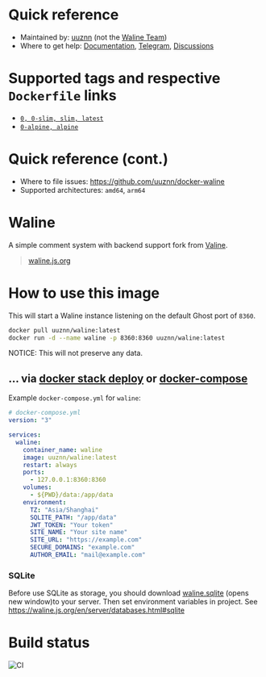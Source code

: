 # Quick reference

- Maintained by: [uuznn](https://github.com/uuznn/docker-waline) (not the [Waline Team](https://github.com/lizheming/waline))
- Where to get help: [Documentation](https://waline.js.org/), [Telegram](https://t.me/uuznn), [Discussions](https://github.com/lizheming/waline/discussions)

# Supported tags and respective `Dockerfile` links

- [`0, 0-slim, slim, latest`](https://github.com/uuznn/docker-waline/blob/main/0/debian/Dockerfile)
- [`0-alpine, alpine`](https://github.com/uuznn/docker-waline/blob/main/0/debian/Dockerfile)

# Quick reference (cont.)

- Where to file issues: https://github.com/uuznn/docker-waline
- Supported architectures: `amd64`, `arm64`

# Waline

A simple comment system with backend support fork from [Valine](https://valine.js.org/).

> [waline.js.org](https://waline.js.org/)

# How to use this image

This will start a Waline instance listening on the default Ghost port of `8360`.

```bash
docker pull uuznn/waline:latest
docker run -d --name waline -p 8360:8360 uuznn/waline:latest
```

NOTICE: This will not preserve any data.

## ... via [docker stack deploy](https://docs.docker.com/engine/reference/commandline/stack_deploy/) or [docker-compose](https://github.com/docker/compose)

Example `docker-compose.yml` for `waline`:

```yml
# docker-compose.yml
version: "3"

services:
  waline:
    container_name: waline
    image: uuznn/waline:latest
    restart: always
    ports:
      - 127.0.0.1:8360:8360
    volumes:
      - ${PWD}/data:/app/data
    environment:
      TZ: "Asia/Shanghai"
      SQLITE_PATH: "/app/data"
      JWT_TOKEN: "Your token"
      SITE_NAME: "Your site name"
      SITE_URL: "https://example.com"
      SECURE_DOMAINS: "example.com"
      AUTHOR_EMAIL: "mail@example.com"
```

### SQLite

Before use SQLite as storage, you should download [waline.sqlite](https://github.com/lizheming/waline/blob/master/assets/waline.sqlite) (opens new window)to your server. Then set environment variables in project. See https://waline.js.org/en/server/databases.html#sqlite

# Build status

![CI](https://github.com/uuznn/docker-waline/workflows/ci/badge.svg?branch=main)
